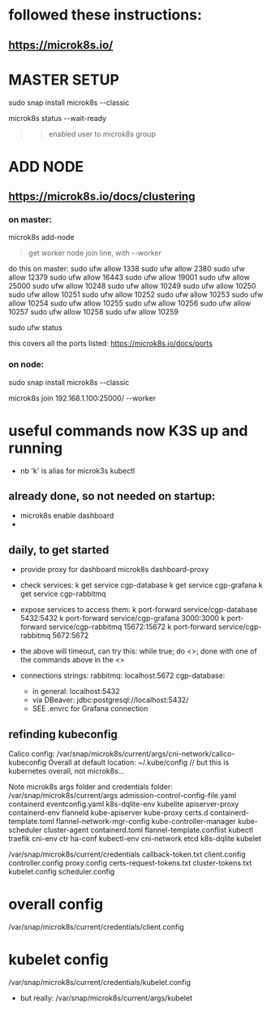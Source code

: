 # followed these instructions:
## https://microk8s.io/


# MASTER SETUP


sudo snap install microk8s --classic

microk8s status --wait-ready


>> enabled user to microk8s group






# ADD NODE
## https://microk8s.io/docs/clustering

### on master:
  microk8s add-node
  > get worker node join line, with --worker

do this on master:
sudo ufw allow 1338
sudo ufw allow 2380
sudo ufw allow 12379
sudo ufw allow 16443
sudo ufw allow 19001
sudo ufw allow 25000
sudo ufw allow 10248
sudo ufw allow 10249
sudo ufw allow 10250
sudo ufw allow 10251
sudo ufw allow 10252
sudo ufw allow 10253
sudo ufw allow 10254
sudo ufw allow 10255
sudo ufw allow 10256
sudo ufw allow 10257
sudo ufw allow 10258
sudo ufw allow 10259

sudo ufw status

this covers all the ports listed:
https://microk8s.io/docs/ports

### on node:
sudo snap install microk8s --classic

microk8s join 192.168.1.100:25000/<token> --worker



# useful commands now K3S up and running
- nb 'k' is alias for microk3s kubectl

## already done, so not needed on startup:
- microk8s enable dashboard
-

## daily, to get started

+ provide proxy for dashboard
microk8s dashboard-proxy

+ check services:
k get service cgp-database
k get service cgp-grafana
k get service cgp-rabbitmq

+ expose services to access them:
k port-forward service/cgp-database 5432:5432
k port-forward service/cgp-grafana 3000:3000
k port-forward service/cgp-rabbitmq 15672:15672
k port-forward service/cgp-rabbitmq 5672:5672

+ the above will timeout, can try this:
while true; do <<YOUR COMMAND HERE>>; done
with one of the commands above in the <<X>>

+ connections strings:
rabbitmq:
  localhost:5672
cgp-database:
  - in general:
  localhost:5432
  - via DBeaver:
  jdbc:postgresql://localhost:5432/
  - SEE .envrc for Grafana connection


## refinding kubeconfig
Calico config: /var/snap/microk8s/current/args/cni-network/calico-kubeconfig
Overall at default location:
  ~/.kube/config
  // but this is kubernetes overall, not microk8s...


Note microk8s args folder and credentials folder:
  /var/snap/microk8s/current/args
    admission-control-config-file.yaml  containerd                eventconfig.yaml            k8s-dqlite-env           kubelite
    apiserver-proxy                     containerd-env            flanneld                    kube-apiserver           kube-proxy
    certs.d                             containerd-template.toml  flannel-network-mgr-config  kube-controller-manager  kube-scheduler
    cluster-agent                       containerd.toml           flannel-template.conflist   kubectl                  traefik
    cni-env                             ctr                       ha-conf                     kubectl-env
    cni-network                         etcd                      k8s-dqlite                  kubelet


  /var/snap/microk8s/current/credentials
    callback-token.txt        client.config       controller.config  proxy.config
    certs-request-tokens.txt  cluster-tokens.txt  kubelet.config     scheduler.config

# overall config
/var/snap/microk8s/current/credentials/client.config

# kubelet config
/var/snap/microk8s/current/credentials/kubelet.config
- but really:
/var/snap/microk8s/current/args/kubelet
